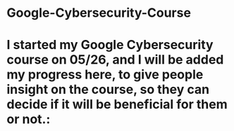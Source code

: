# Google-Cybersecurity-Course
<h1>I started my Google Cybersecurity course on 05/26, and I will be added my progress here, to give people insight on the course, so they can decide if it will be beneficial for them or not.:</h1> 
